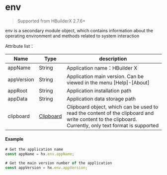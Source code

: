 # env

> Supported from HBuilderX 2.7.6+

env is a secondary module object, which contains information about the operating environment and methods related to system interaction

Attribute list：

|Name		|Type				|description																	|
|--			|--						|--																		|
|appName	|String					|Application name：HBuilder X												|
|appVersion	|String					|Application main version. Can be viewed in the menu [Help]-[About]						|
|appRoot	|String					|Application installation path														|
|appData	|String					|Application data storage path													|
|clipboard	|[Clipboard](/ExtensionDocs/Api/env/Clipboard)|Clipboard object, which can be used to read the content of the clipboard and write content to the clipboard. Currently, only text format is supported	|

#### Example

```js
# Get the application name
const appName = hx.env.appName;

# Get the main version number of the application
const appVersion = hx.env.appVersion;
```
